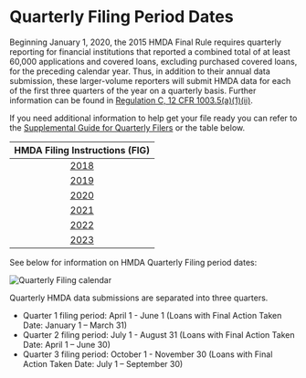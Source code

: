 # Quarterly Filing Period Dates

Beginning January 1, 2020, the 2015 HMDA Final Rule requires quarterly reporting for financial institutions that reported a combined total of at least 60,000 applications and covered loans, excluding purchased covered loans, for the preceding calendar year. Thus, in addition to their annual data submission, these larger-volume reporters will submit HMDA data for each of the first three quarters of the year on a quarterly basis. Further information can be found in <a target="_blank" rel="noopener noreferrer" href="https://www.consumerfinance.gov/rules-policy/regulations/1003/5/#a-1-ii">Regulation C, 12 CFR 1003.5(a)(1)(ii)</a>.

If you need additional information to help get your file ready you can refer to the <a target="_blank" rel="noopener noreferrer" href="https://s3.amazonaws.com/cfpb-hmda-public/prod/help/supplemental-guide-for-quarterly-filers.pdf">Supplemental Guide for Quarterly Filers</a> or the table below.

| HMDA Filing Instructions (FIG) | 
|:---:|
| <a target="_blank" rel="noopener noreferrer" href="https://s3.amazonaws.com/cfpb-hmda-public/prod/help/2018-hmda-fig.pdf">2018</a> |
| <a target="_blank" rel="noopener noreferrer" href="https://s3.amazonaws.com/cfpb-hmda-public/prod/help/2019-hmda-fig.pdf">2019</a> |
| <a target="_blank" rel="noopener noreferrer" href="https://s3.amazonaws.com/cfpb-hmda-public/prod/help/2020-hmda-fig.pdf">2020</a> |
| <a target="_blank" rel="noopener noreferrer" href="https://s3.amazonaws.com/cfpb-hmda-public/prod/help/2021-hmda-fig.pdf">2021</a> |
| <a target="_blank" rel="noopener noreferrer" href="https://s3.amazonaws.com/cfpb-hmda-public/prod/help/2022-hmda-fig.pdf">2022</a> |
| <a target="_blank" rel="noopener noreferrer" href="https://s3.amazonaws.com/cfpb-hmda-public/prod/help/2023-hmda-fig.pdf">2023</a> |

See below for information on HMDA Quarterly Filing period dates:

![Quarterly Filing calendar](https://raw.githubusercontent.com/cfpb/hmda-frontend/master/src/documentation/markdown/images/quarterly_filing.png)

Quarterly HMDA data submissions are separated into three quarters.   

- Quarter 1 filing period: April 1 - June 1 (Loans with Final Action Taken Date: January 1 – March 31)
- Quarter 2 filing period: July 1 - August 31 (Loans with Final Action Taken Date: April 1 – June 30)
- Quarter 3 filing period: October 1 - November 30 (Loans with Final Action Taken Date: July 1 – September 30)

